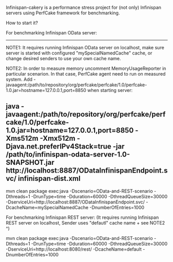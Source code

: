 Infinispan-cakery is a performance stress project for (not only) Infinispan servers using PerfCake framework for benchmarking.

How to start it?

For benchmarking Infinispan OData server:

---------------------------------------------------------------------------------
NOTE1: It requires running Infinispan OData server on localhost,
make sure server is started with configured "mySpecialNamedCache" cache,
or change desired senders to use your own cache name.

NOTE2: In order to measure memory uncomment MemoryUsageReporter in particular scenarion.
In that case, PerfCake agent need to run on measured system.
Add -javaagent:/path/to/repository/org/perfcake/perfcake/1.0/perfcake-1.0.jar=hostname=127.0.0.1,port=8850 when starting server:

java -javaagent:/path/to/repository/org/perfcake/perfcake/1.0/perfcake-1.0.jar=hostname=127.0.0.1,port=8850
 -Xms512m -Xmx512m -Djava.net.preferIPv4Stack=true -jar /path/to/infinispan-odata-server-1.0-SNAPSHOT.jar
 http://localhost:8887/ODataInfinispanEndpoint.svc/ infinispan-dist.xml
---------------------------------------------------------------------------------

mvn clean package exec:java -Dscenario=OData-and-REST-scenario -Dthreads=1 -DrunType=time -Dduration=60000
 -DthreadQueueSize=30000 -DserviceUri=http://localhost:8887/ODataInfinispanEndpoint.svc/
 -DcacheName=mySpecialNamedCache -DnumberOfEntries=1000

For benchmarking Infinispan REST server:
(It requires running Infinispan REST server on localhost, Sender uses "defautl" cache name + see NOTE2 ^)

mvn clean package exec:java -Dscenario=OData-and-REST-scenario -Dthreads=1 -DrunType=time -Dduration=60000
 -DthreadQueueSize=30000 -DserviceUri=http://localhost:8080/rest/
 -DcacheName=default -DnumberOfEntries=1000


